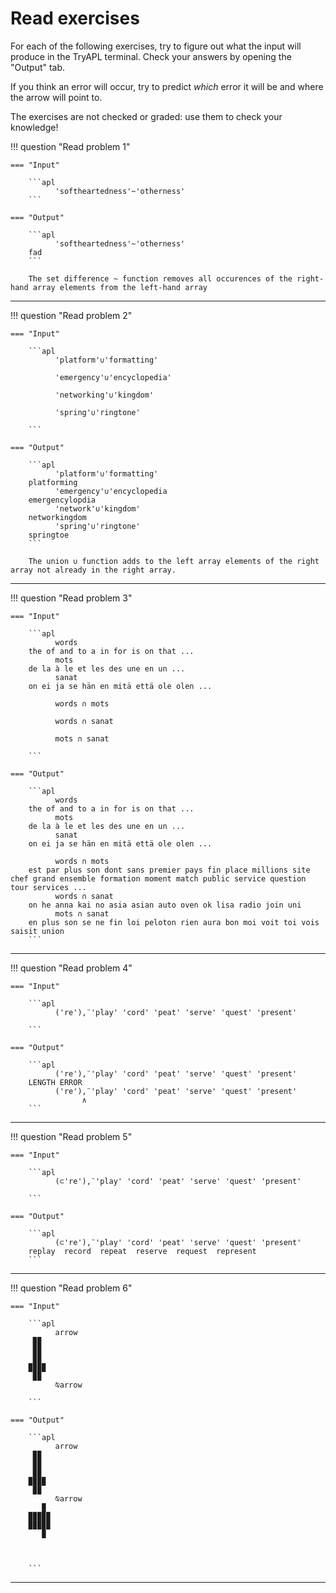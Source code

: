# Read exercises

For each of the following exercises, try to figure out what the input will produce in the TryAPL terminal.
Check your answers by opening the "Output" tab.

If you think an error will occur, try to predict _which_ error it will be and where the arrow will point to.

The exercises are not checked or graded: use them to check your knowledge!


!!! question "Read problem 1"

    === "Input"
    
        ```apl
              'softheartedness'~'otherness'
        ```

    === "Output"

        ```apl
              'softheartedness'~'otherness'
        fad
        ```

        The set difference ~ function removes all occurences of the right-hand array elements from the left-hand array

---

!!! question "Read problem 2"

    === "Input"
    
        ```apl
              'platform'∪'formatting'
        
              'emergency'∪'encyclopedia'

              'networking'∪'kingdom'

              'spring'∪'ringtone'

        ```

    === "Output"

        ```apl
              'platform'∪'formatting'
        platforming
              'emergency'∪'encyclopedia
        emergencylopdia
              'network'∪'kingdom'
        networkingdom
              'spring'∪'ringtone'
        springtoe
        ```

        The union ∪ function adds to the left array elements of the right array not already in the right array.

---


!!! question "Read problem 3"

    === "Input"
    
        ```apl
              words
        the of and to a in for is on that ...
              mots
        de la à le et les des une en un ...
              sanat
        on ei ja se hän en mitä että ole olen ...
        
              words ∩ mots
        
              words ∩ sanat
              
              mots ∩ sanat
              
        ```

    === "Output"

        ```apl
              words
        the of and to a in for is on that ...
              mots
        de la à le et les des une en un ...
              sanat
        on ei ja se hän en mitä että ole olen ...

              words ∩ mots
        est par plus son dont sans premier pays fin place millions site chef grand ensemble formation moment match public service question tour services ... 
              words ∩ sanat
        on he anna kai no asia asian auto oven ok lisa radio join uni
              mots ∩ sanat
        en plus son se ne fin loi peloton rien aura bon moi voit toi vois saisit union
        ```

---

!!! question "Read problem 4"

    === "Input"
    
        ```apl
              ('re'),¨'play' 'cord' 'peat' 'serve' 'quest' 'present'

        ```

    === "Output"

        ```apl
              ('re'),¨'play' 'cord' 'peat' 'serve' 'quest' 'present'
        LENGTH ERROR
              ('re'),¨'play' 'cord' 'peat' 'serve' 'quest' 'present'
                    ∧
        ```

---

!!! question "Read problem 5"

    === "Input"
    
        ```apl
              (⊂'re'),¨'play' 'cord' 'peat' 'serve' 'quest' 'present'

        ```

    === "Output"

        ```apl
              (⊂'re'),¨'play' 'cord' 'peat' 'serve' 'quest' 'present'
        replay  record  repeat  reserve  request  represent
        ```

---

!!! question "Read problem 6"

    === "Input"
    
        ```apl
              arrow
         ▉▉    
         ▉▉    
         ▉▉    
        ▉▉▉▉   
         ▉▉    
              ⍉arrow
              
        ```

    === "Output"

        ```apl
              arrow
         ▉▉    
         ▉▉    
         ▉▉    
        ▉▉▉▉   
         ▉▉    
              ⍉arrow
           ▉ 
        ▉▉▉▉▉
        ▉▉▉▉▉
           ▉ 
      
      
      
        ```

---